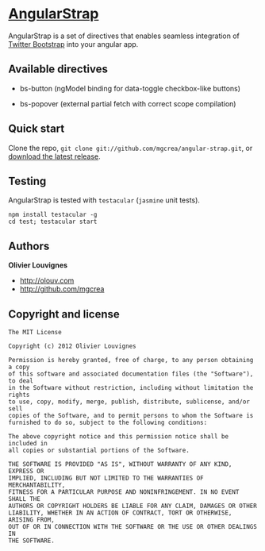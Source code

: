 [AngularStrap](https://github.com/mgcrea/angular-strap)
=================

AngularStrap is a set of directives that enables seamless integration of [Twitter Bootstrap](http://twitter.github.com/bootstrap) into your angular app.

Available directives
--------------------

+ bs-button (ngModel binding for data-toggle checkbox-like buttons)

+ bs-popover (external partial fetch with correct scope compilation)

Quick start
-----------

Clone the repo, `git clone git://github.com/mgcrea/angular-strap.git`, or [download the latest release](https://github.com/mgcrea/angular-strap/zipball/master).

Testing
-------

AngularStrap is tested with `testacular` (`jasmine` unit tests).

	npm install testacular -g
	cd test; testacular start


Authors
-------

**Olivier Louvignes**

+ http://olouv.com
+ http://github.com/mgcrea

Copyright and license
---------------------

	The MIT License

	Copyright (c) 2012 Olivier Louvignes

	Permission is hereby granted, free of charge, to any person obtaining a copy
	of this software and associated documentation files (the "Software"), to deal
	in the Software without restriction, including without limitation the rights
	to use, copy, modify, merge, publish, distribute, sublicense, and/or sell
	copies of the Software, and to permit persons to whom the Software is
	furnished to do so, subject to the following conditions:

	The above copyright notice and this permission notice shall be included in
	all copies or substantial portions of the Software.

	THE SOFTWARE IS PROVIDED "AS IS", WITHOUT WARRANTY OF ANY KIND, EXPRESS OR
	IMPLIED, INCLUDING BUT NOT LIMITED TO THE WARRANTIES OF MERCHANTABILITY,
	FITNESS FOR A PARTICULAR PURPOSE AND NONINFRINGEMENT. IN NO EVENT SHALL THE
	AUTHORS OR COPYRIGHT HOLDERS BE LIABLE FOR ANY CLAIM, DAMAGES OR OTHER
	LIABILITY, WHETHER IN AN ACTION OF CONTRACT, TORT OR OTHERWISE, ARISING FROM,
	OUT OF OR IN CONNECTION WITH THE SOFTWARE OR THE USE OR OTHER DEALINGS IN
	THE SOFTWARE.
